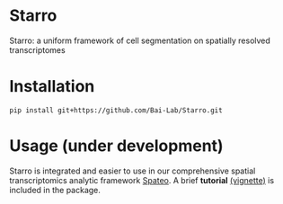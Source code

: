 # Starro

Starro: a uniform framework of cell segmentation on spatially resolved transcriptomes



# Installation

```
pip install git+https://github.com/Bai-Lab/Starro.git
```

# Usage (under development)

Starro is integrated and easier to use in our comprehensive spatial transcriptomics analytic framework [Spateo](https://github.com/aristoteleo/spateo-release). A brief **tutorial** [(vignette)](https://github.com/Bai-Lab/Starro/blob/main/notebooks/starro_rna_seg_tutorial.ipynb) is included in the package.
